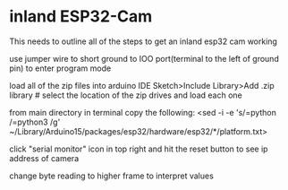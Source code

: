 # inland ESP32-Cam

This needs to outline all of the steps to get an inland esp32 cam working

use jumper wire to short ground to IOO port(terminal to the left of ground pin) to enter program mode

load all of the zip files into arduino IDE
    Sketch>Include Library>Add .zip library  # select the location of the zip drives and load each one

from main directory in terminal copy the following:
    <sed -i -e 's/=python /=python3 /g' ~/Library/Arduino15/packages/esp32/hardware/esp32/*/platform.txt>

click "serial monitor" icon in top right and hit the reset button to see ip address of camera

change byte reading to higher frame to interpret values